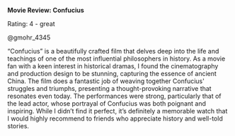 **Movie Review: Confucius**

Rating: 4 - great

@gmohr_4345

“Confucius” is a beautifully crafted film that delves deep into the life and teachings of one of the most influential philosophers in history. As a movie fan with a keen interest in historical dramas, I found the cinematography and production design to be stunning, capturing the essence of ancient China. The film does a fantastic job of weaving together Confucius' struggles and triumphs, presenting a thought-provoking narrative that resonates even today. The performances were strong, particularly that of the lead actor, whose portrayal of Confucius was both poignant and inspiring. While I didn’t find it perfect, it’s definitely a memorable watch that I would highly recommend to friends who appreciate history and well-told stories.
